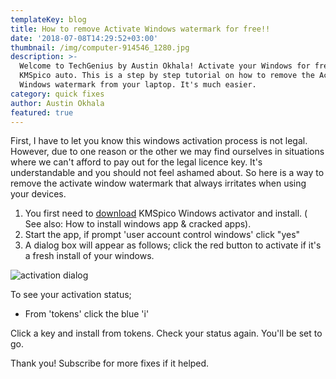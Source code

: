 ```yaml
---
templateKey: blog
title: How to remove Activate Windows watermark for free!!
date: '2018-07-08T14:29:52+03:00'
thumbnail: /img/computer-914546_1280.jpg
description: >-
  Welcome to TechGenius by Austin Okhala! Activate your Windows for free with
  KMSpico auto. This is a step by step tutorial on how to remove the Activate
  Windows watermark from your laptop. It's much easier.
category: quick fixes
author: Austin Okhala
featured: true
---
```

First, I have to let you know this windows activation process is not legal. However, due to one reason or the other we may find ourselves in situations where we can't afford to pay out for the legal licence key. It's understandable and you should not feel ashamed about. So here is a way to remove the activate window watermark that always irritates when using your devices.

1. You first need to [download](https://www.officialkmspico.com/download) KMSpico Windows activator and install. ( See also: How to install windows app & cracked apps).
2. Start the app, if prompt 'user account control windows' click "yes"
3. A dialog box will appear as follows; click the red button to activate if it's a fresh install of your windows.

![activation dialog](/img/2.jpg)

To see your activation status;

* From 'tokens' click the blue 'i'

Click a key and install from tokens. Check your status again. You'll be set to go.

Thank you! Subscribe for more fixes if it helped.
